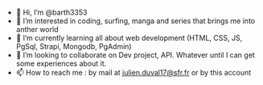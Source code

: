 - 👋 Hi, I’m @barth3353
- 👀 I’m interested in coding, surfing, manga and series that brings me into anther world
- 🌱 I’m currently learning all about web development (HTML, CSS, JS, PgSql, Strapi, Mongodb, PgAdmin)
- 💞️ I’m looking to collaborate on Dev project, API. Whatever until I can get some experiences about it.
- 📫 How to reach me : by mail at julien.duval17@sfr.fr or by this account

<!---
barth3353/barth3353 is a ✨ special ✨ repository because its `README.md` (this file) appears on your GitHub profile.
You can click the Preview link to take a look at your changes.
--->

